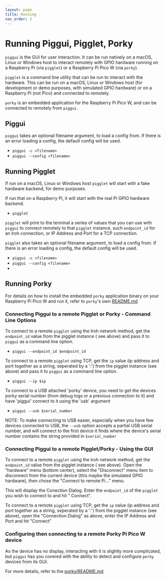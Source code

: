 ```yaml
---
layout: page
title: Running
nav_order: 3
---
```


# Running Piggui, Pigglet, Porky

`piggui` is the GUI for user interaction. It can be run natively on a macOS, Linux or Windows host to interact
remotely with GPIO hardware running on a Raspberry Pi (via `pigglet`) or a Raspberry Pi Pico W (via `porky`).

`pigglet` is a command line utility that can be run to interact with the hardware. This can
be run on a macOS, Linux or Windows host (for development or demo purposes, with simulated GPIO hardware) or on
a Raspberry Pi (not Pico) and connected to remotely.

`porky` is an embedded application for the Raspberry Pi Pico W, and can be connected to remotely from `piggui`.

## Piggui

`piggui` takes an optional filename argument, to load a config from. If there is an error
loading a config, the default config will be used.

- `piggui -c <filename>`
- `piggui --config <filename>`

## Running Pigglet

If run on a macOS, Linux or Windows host `pigglet` will start with a fake hardware backend, for demo purposes.

If run that on a Raspberry Pi, it will start with the real Pi GPIO hardware backend.

- `pigglet`

`pigglet` will print to the terminal a series of values that you can use with `piggui` to connect remotely to that
`pigglet` instance, such `endpoint_id` for an Iroh connection, or IP Address and Port for a TCP connection.

`pigglet` also takes an optional filename argument, to load a config from. If there is an error
loading a config, the default config will be used.

- `piggui -c <filename>`
- `piggui --config <filename>`
-

## Running Porky

For details on how to install the embedded `porky` application binary on your Raspberry Pi Pico W and run it, refer
to `porky`'s own [README.md](porky/README.md)

### Connecting Piggui to a remote Pigglet or Porky - Command Line Options

To connect to a remote `pigglet` using the Iroh network method, get the `endpoint_id` value from the pigglet instance (
see
above)
and pass it to
`piggui` as a command line option.

- `piggui --endpoint_id $endpoint_id`

To connect to a remote `pigglet` using TCP, get the `ip` value (ip address and port together as a string, seperated by a
':') from the pigglet instance (see above) and pass it to `piggui` as a command line option.

- `piggui --ip $ip`

To connect to a USB attached 'porky' device, you need to get the devices porky serial number (from debug logs or
a previous connection to it) and have 'piggui' connect to it using the 'usb' argument

- `piggui --usb $serial_number`

NOTE: To make connecting to USB easier, especially when you have few devices connected to USB,
the `--usb` option accepts a partial USB serial number, and will connect to the first
device it finds where the device's serial number contains the string provided in `$serial_number`

### Connecting Piggui to a remote Pigglet/Porky - Using the GUI

To connect to a remote `pigglet` using the Iroh network method, get the `endpoint_id` value from the pigglet instance (
see
above).
Open the "hardware" menu (bottom center), select the "Disconnect" menu item to disconnect from the current device
(this maybe the simulated GPIO hardware), then chose the "Connect to remote Pi..." menu.

This will display the Conection Dialog. Enter the `endpoint_id` of the `pigglet` you wish to connect to and hit "
Connect".

To connect to a remote `pigglet` using TCP, get the `ip` value (ip address and port together as a string, seperated by a
':') from the pigglet instance (see above), open the "Connection Dialog" as above, enter the IP Address and Port and
hit "Connect"

### Configuring then connecting to a remote Porky Pi Pico W device

As the device has no display, interacting with it is slightly more complicated, but `piggui` has you covered with
the ability to detect and configure `porky` devices from its GUI.

For more details, refer to the [porky/README.md](porky/README.md)